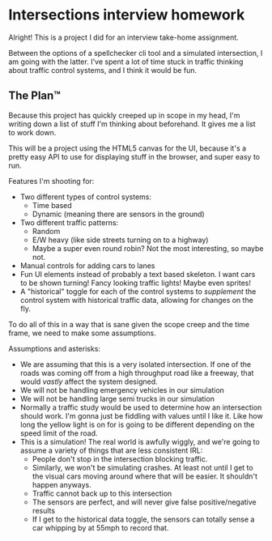 # Intersections interview homework

Alright! This is a project I did for an interview take-home assignment.

Between the options of a spellchecker cli tool and a simulated intersection, I am going with the latter. I've spent a lot of time stuck in traffic thinking about traffic control systems, and I think it would be fun.

## The Plan™

Because this project has quickly creeped up in scope in my head, I'm writing down a list of stuff I'm thinking about beforehand. It gives me a list to work down.

This will be a project using the HTML5 canvas for the UI, because it's a pretty easy API to use for displaying stuff in the browser, and super easy to run.

Features I'm shooting for:
- Two different types of control systems:
    - Time based
    - Dynamic (meaning there are sensors in the ground)
- Two different traffic patterns:
    - Random
    - E/W heavy (like side streets turning on to a highway)
    - Maybe a super even round robin? Not the most interesting, so maybe not.
- Manual controls for adding cars to lanes
- Fun UI elements instead of probably a text based skeleton. I want cars to be shown turning! Fancy looking traffic lights! Maybe even sprites!
- A "historical" toggle for each of the control systems to _supplement_ the control system with historical traffic data, allowing for changes on the fly.

To do all of this in a way that is sane given the scope creep and the time frame, we need to make some assumptions.

Assumptions and asterisks:
- We are assuming that this is a very isolated intersection. If one of the roads was coming off from a high throughput road like a freeway, that would *vastly* affect the system designed.
- We will not be handling emergency vehicles in our simulation
- We will not be handling large semi trucks in our simulation
- Normally a traffic study would be used to determine how an intersection should work. I'm gonna just be fiddling with values until I like it. Like how long the yellow light is on for is going to be different depending on the speed limit of the road.
- This is a simulation! The real world is awfully wiggly, and we're going to assume a variety of things that are less consistent IRL:
    - People don't stop in the intersection blocking traffic.
    - Similarly, we won't be simulating crashes. At least not until I get to the visual cars moving around where that will be easier. It shouldn't happen anyways.
    - Traffic cannot back up to this intersection
    - The sensors are perfect, and will never give false positive/negative results
    - If I get to the historical data toggle, the sensors can totally sense a car whipping by at 55mph to record that.